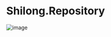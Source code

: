 # Shilong.Repository
![image](https://user-images.githubusercontent.com/38639268/191922490-d2a3115f-b2ca-429c-a6c6-6bfee099c0de.png)
